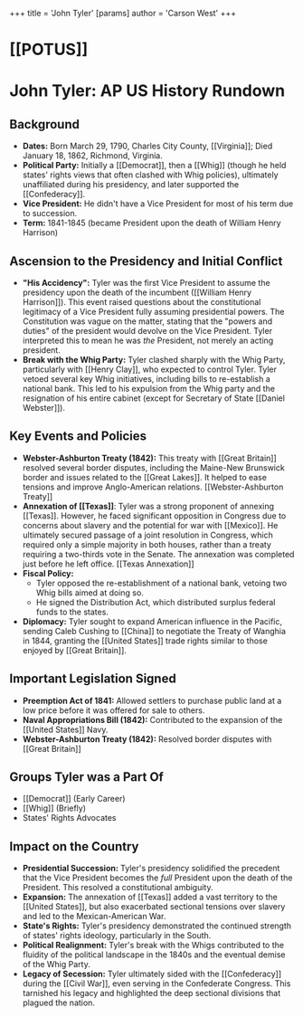 +++
 title = 'John Tyler'
[params]
	author = 'Carson West'
+++
# [[POTUS]]
# John Tyler: AP US History Rundown

## Background
*   **Dates:** Born March 29, 1790, Charles City County, [[Virginia]]; Died January 18, 1862, Richmond, Virginia.
*   **Political Party:** Initially a [[Democrat]], then a [[Whig]] (though he held states' rights views that often clashed with Whig policies), ultimately unaffiliated during his presidency, and later supported the [[Confederacy]].
*   **Vice President:** He didn't have a Vice President for most of his term due to succession.
*   **Term:** 1841-1845 (became President upon the death of William Henry Harrison)

## Ascension to the Presidency and Initial Conflict
*   **"His Accidency":** Tyler was the first Vice President to assume the presidency upon the death of the incumbent ([[William Henry Harrison]]). This event raised questions about the constitutional legitimacy of a Vice President fully assuming presidential powers. The Constitution was vague on the matter, stating that the "powers and duties" of the president would devolve on the Vice President. Tyler interpreted this to mean he was *the* President, not merely an acting president.
*   **Break with the Whig Party:** Tyler clashed sharply with the Whig Party, particularly with [[Henry Clay]], who expected to control Tyler. Tyler vetoed several key Whig initiatives, including bills to re-establish a national bank. This led to his expulsion from the Whig party and the resignation of his entire cabinet (except for Secretary of State [[Daniel Webster]]).

## Key Events and Policies
*   **Webster-Ashburton Treaty (1842):** This treaty with [[Great Britain]] resolved several border disputes, including the Maine-New Brunswick border and issues related to the [[Great Lakes]]. It helped to ease tensions and improve Anglo-American relations. [[Webster-Ashburton Treaty]]
*   **Annexation of [[Texas]]**: Tyler was a strong proponent of annexing [[Texas]]. However, he faced significant opposition in Congress due to concerns about slavery and the potential for war with [[Mexico]].  He ultimately secured passage of a joint resolution in Congress, which required only a simple majority in both houses, rather than a treaty requiring a two-thirds vote in the Senate. The annexation was completed just before he left office. [[Texas Annexation]]
*   **Fiscal Policy:**
    *   Tyler opposed the re-establishment of a national bank, vetoing two Whig bills aimed at doing so.
    *   He signed the Distribution Act, which distributed surplus federal funds to the states.
*   **Diplomacy:** Tyler sought to expand American influence in the Pacific, sending Caleb Cushing to [[China]] to negotiate the Treaty of Wanghia in 1844, granting the [[United States]] trade rights similar to those enjoyed by [[Great Britain]].

## Important Legislation Signed
*   **Preemption Act of 1841:** Allowed settlers to purchase public land at a low price before it was offered for sale to others.
*   **Naval Appropriations Bill (1842):** Contributed to the expansion of the [[United States]] Navy.
*   **Webster-Ashburton Treaty (1842):** Resolved border disputes with [[Great Britain]]

## Groups Tyler was a Part Of
*   [[Democrat]] (Early Career)
*   [[Whig]] (Briefly)
*   States' Rights Advocates

## Impact on the Country
*   **Presidential Succession:** Tyler's presidency solidified the precedent that the Vice President becomes the *full* President upon the death of the President.  This resolved a constitutional ambiguity.
*   **Expansion:** The annexation of [[Texas]] added a vast territory to the [[United States]], but also exacerbated sectional tensions over slavery and led to the Mexican-American War.
*   **State's Rights:** Tyler's presidency demonstrated the continued strength of states' rights ideology, particularly in the South.
*   **Political Realignment:** Tyler's break with the Whigs contributed to the fluidity of the political landscape in the 1840s and the eventual demise of the Whig Party.
*   **Legacy of Secession:** Tyler ultimately sided with the [[Confederacy]] during the [[Civil War]], even serving in the Confederate Congress. This tarnished his legacy and highlighted the deep sectional divisions that plagued the nation.
